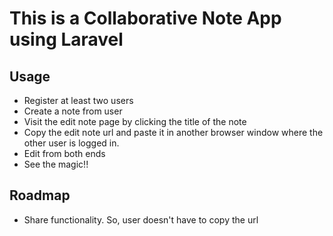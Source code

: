 # This is a Collaborative Note App using Laravel

## Usage
* Register at least two users
* Create a note from user
* Visit the edit note page by clicking the title of the note
* Copy the edit note url and paste it in another browser window where the other user is logged in.
* Edit from both ends
* See the magic!!

## Roadmap
* Share functionality. So, user doesn't have to copy the url